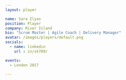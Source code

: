 ```yaml
---
layout: player

name: Sara Ilyas
position: Player
company: River Island
bio: "Scrum Master | Agile Coach | Delivery Manager"
avatar: /images/players/default.png
socials:
  - name: linkedin
    url : in/sk789/

events:
  - London 2017

---
```

